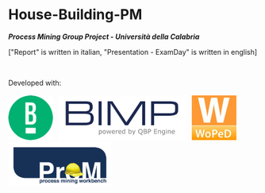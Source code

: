 # House-Building-PM
***Process Mining Group Project - Università della Calabria***

["Report" is written in italian, "Presentation - ExamDay" is written in english]

<br>

Developed with: <br><br>
<img src="https://github.com/giadagabriele/House-Building-PM/blob/main/README/bpmn.png" height="90px"> &nbsp;
<img src="https://github.com/giadagabriele/House-Building-PM/blob/main/README/bimp.png" height="90px"> &nbsp;
<img src="https://github.com/giadagabriele/House-Building-PM/blob/main/README/woped.jpg" height="90px">
<img src="https://github.com/giadagabriele/House-Building-PM/blob/main/README/prom.png" height="90px">
